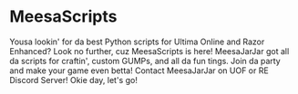 # MeesaScripts
Yousa lookin' for da best Python scripts for Ultima Online and Razor Enhanced? Look no further, cuz MeesaScripts is here! MeesaJarJar got all da scripts for craftin', custom GUMPs, and all da fun tings. Join da party and make your game even betta! Contact MeesaJarJar on UOF or RE Discord Server! Okie day, let's go!
